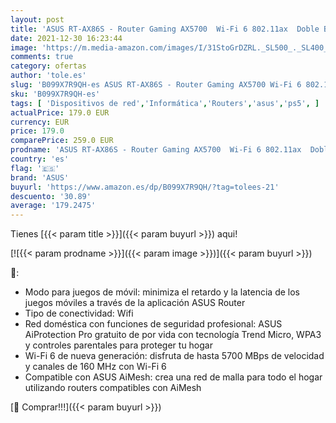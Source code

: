 ```yaml
---
layout: post
title: 'ASUS RT-AX86S - Router Gaming AX5700  Wi-Fi 6 802.11ax  Doble Banda  Modo dedicado para Dispositivos móviles y PS5  Soporte para Redes en Malla  Puerto Gaming  QoS Adaptable'
date: 2021-12-30 16:23:44
image: 'https://m.media-amazon.com/images/I/31StoGrDZRL._SL500_._SL400_.jpg'
comments: true
category: ofertas
author: 'tole.es'
slug: 'B099X7R9QH-es ASUS RT-AX86S - Router Gaming AX5700 Wi-Fi 6 802.11ax...'
sku: 'B099X7R9QH-es'
tags: [ 'Dispositivos de red','Informática','Routers','asus','ps5', ]
actualPrice: 179.0 EUR
currency: EUR
price: 179.0
comparePrice: 259.0 EUR
prodname: 'ASUS RT-AX86S - Router Gaming AX5700  Wi-Fi 6 802.11ax  Doble Banda  Modo dedicado para Dispositivos móviles y PS5  Soporte para Redes en Malla  Puerto Gaming  QoS Adaptable'
country: 'es'
flag: '🇪🇸'
brand: 'ASUS'
buyurl: 'https://www.amazon.es/dp/B099X7R9QH/?tag=tolees-21'
descuento: '30.89'
average: '179.2475'
---
```


Tienes [{{< param title >}}]({{< param buyurl >}}) aqui!

[![{{< param prodname >}}]({{< param image >}})]({{< param buyurl >}})

🔎:

- Modo para juegos de móvil: minimiza el retardo y la latencia de los juegos móviles a través de la aplicación ASUS Router
- Tipo de conectividad: Wifi
- Red doméstica con funciones de seguridad profesional: ASUS AiProtection Pro gratuito de por vida con tecnología Trend Micro, WPA3 y controles parentales para proteger tu hogar
- Wi-Fi 6 de nueva generación: disfruta de hasta 5700 MBps de velocidad y canales de 160 MHz con Wi-Fi 6
- Compatible con ASUS AiMesh: crea una red de malla para todo el hogar utilizando routers compatibles con AiMesh

[🛒 Comprar!!!]({{< param buyurl >}})
